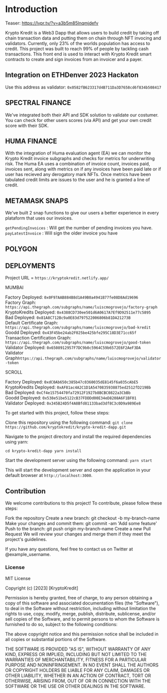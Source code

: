 # Introduction

Teaser: https://lvpr.tv/?v=a3b5m85lnqmjdefv

Krypto Kredit is a Web3 Dapp that allows users to build credit by taking off chain transaction data and putting them on chain through NFT invocing and validators. Currently, only 23% of the worlds population has access to credit. This project was built to reach 99% of people by tackling cash transactions. This front end is used to interact with Krypto Kredit smart contracts to create and sign invoices from an invoicer and a payer.

## Integration on ETHDenver 2023 Hackaton

Use this address as validator: `0x0582fB623317d4B711Da3D7658cd6f834b508417`

## SPECTRAL FINANCE
We've integrated both their API and SDK solution to validate our costumer. You can check for other users scores (via API) and get your own credit score with their SDK. 

## HUMA FINANCE

With the integration of Huma evaluation agent (EA) we can monitor the Krypto Kredit invoice subgraphs and checks for metrics for underwriting risk. The Huma EA uses a combination of invoice count, invoices paid, invoices sent, along with metrics on if any invoices have been paid late or if user has recieved any derogatory mark NFTs. Once metrics have been tabulated credit limits are issues to the user and he is granted a line of credit.

## METAMASK SNAPS

We've built 2 snap functions to give our users a better experience in every plataform that uses our invoices. 

`getPendingInvoices` : Will get the number of pending invoices you have. 
`payLatestInvoice` : Will sign the older invoice you have

## POLYGON

## DEPLOYMENTS

Project URL = `https://kryptokredit.netlify.app/`

MUMBAI

Factory Deployed: `0x0F97AAB884B8d1A49B0a4941B77fe08D8Ad19696` <br>
Factory Graph: `https://api.thegraph.com/subgraphs/name/luiscmogrovejo/factory-graph`<br>
KryptoKredits Deployed: `0x4388CD730ee501d6A0617A7Ef9D92511e77c5895`<br>
Bad Deployed: `0x81A8C712Bc9a0E83d797522006806b81DA21273B`<br>
Default Certificate Graph: `https://api.thegraph.com/subgraphs/name/luiscmogrovejo/bad-kredit`<br>
Goodd Deployed: `0x43F45be24ab2F025be425bfe295C18D3E71cc65f`<br>
Transaction Certification Graph: `https://api.thegraph.com/subgraphs/name/luiscmogrovejo/good-token`<br>
Validator Deployed: `0x6508912957F7DC9b0c5964C59b6572E6F2AeF3DA`<br>
Validator Graph`https://api.thegraph.com/subgraphs/name/luiscmogrovejo/validator-token`<br>

SCROLL

Factory Deployed: `0xdC0Ab650c385b47c0360035dE8145f6a035cAbE5`<br>
KryptoKredits Deployed: `0xAF81ac4A2C1D1A5470835938875ed2512fD219Bb`<br>
Bad Deployed: `0xCf4e15754470fa72912F1927b8BCBC0822a3CbBb`<br>
Goodd Deployed: `0x538e51be5122cB37FDDDd00E34eD8208A6F1BF01`<br>
Validator Deployed: `0x345B24D5f4A8Bfd81133bad3df8C3c0D9a989Ee8`<br>

To get started with this project, follow these steps:

Clone this repository using the following command: `git clone https://github.com/kryptokredit/krypto-kredit-dapp.git`

Navigate to the project directory and install the required dependencies using yarn:

`cd krypto-kredit-dapp yarn install`

Start the development server using the following command: `yarn start`

This will start the development server and open the application in your default browser at `http://localhost:3000`.

## Contribution
We welcome contributions to this project! To contribute, please follow these steps:

Fork the repository Create a new branch: git checkout -b my-branch-name Make your changes and commit them: git commit -am 'Add some feature' Push to the branch: git push origin my-branch-name Create a new Pull Request We will review your changes and merge them if they meet the project's guidelines.

If you have any questions, feel free to contact us on Twitter at @example_username.

### License
MIT License

Copyright (c) [2023] [KryptoKredit]

Permission is hereby granted, free of charge, to any person obtaining a copy of this software and associated documentation files (the "Software"), to deal in the Software without restriction, including without limitation the rights to use, copy, modify, merge, publish, distribute, sublicense, and/or sell copies of the Software, and to permit persons to whom the Software is furnished to do so, subject to the following conditions:

The above copyright notice and this permission notice shall be included in all copies or substantial portions of the Software.

THE SOFTWARE IS PROVIDED "AS IS", WITHOUT WARRANTY OF ANY KIND, EXPRESS OR IMPLIED, INCLUDING BUT NOT LIMITED TO THE WARRANTIES OF MERCHANTABILITY, FITNESS FOR A PARTICULAR PURPOSE AND NONINFRINGEMENT. IN NO EVENT SHALL THE AUTHORS OR COPYRIGHT HOLDERS BE LIABLE FOR ANY CLAIM, DAMAGES OR OTHER LIABILITY, WHETHER IN AN ACTION OF CONTRACT, TORT OR OTHERWISE, ARISING FROM, OUT OF OR IN CONNECTION WITH THE SOFTWARE OR THE USE OR OTHER DEALINGS IN THE SOFTWARE.
